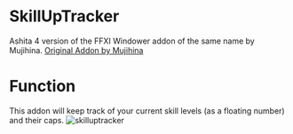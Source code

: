 # SkillUpTracker
Ashita 4 version of the FFXI Windower addon of the same name by Mujihina.
[Original Addon by Mujihina](https://github.com/mujihina/skilluptracker)

# Function
This addon will keep track of your current skill levels (as a floating number) and their caps.
![skilluptracker](https://github.com/Jull256/skilluptracker/assets/9693876/65dd49e3-6d8a-495e-9631-1f024c964c3a)
